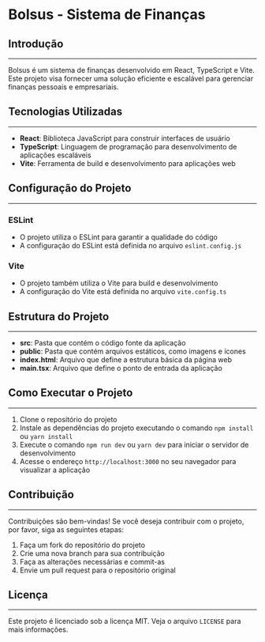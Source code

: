 # Bolsus - Sistema de Finanças

## Introdução
------------

Bolsus é um sistema de finanças desenvolvido em React, TypeScript e Vite. Este projeto visa fornecer uma solução eficiente e escalável para gerenciar finanças pessoais e empresariais.

## Tecnologias Utilizadas
-------------------------

* **React**: Biblioteca JavaScript para construir interfaces de usuário
* **TypeScript**: Linguagem de programação para desenvolvimento de aplicações escaláveis
* **Vite**: Ferramenta de build e desenvolvimento para aplicações web

## Configuração do Projeto
-------------------------

### ESLint

* O projeto utiliza o ESLint para garantir a qualidade do código
* A configuração do ESLint está definida no arquivo `eslint.config.js`

### Vite

* O projeto também utiliza o Vite para build e desenvolvimento
* A configuração do Vite está definida no arquivo `vite.config.ts`

## Estrutura do Projeto
-------------------------

* **src**: Pasta que contém o código fonte da aplicação
* **public**: Pasta que contém arquivos estáticos, como imagens e ícones
* **index.html**: Arquivo que define a estrutura básica da página web
* **main.tsx**: Arquivo que define o ponto de entrada da aplicação

## Como Executar o Projeto
-------------------------

1. Clone o repositório do projeto
2. Instale as dependências do projeto executando o comando `npm install` ou `yarn install`
3. Execute o comando `npm run dev` ou `yarn dev` para iniciar o servidor de desenvolvimento
4. Acesse o endereço `http://localhost:3000` no seu navegador para visualizar a aplicação

## Contribuição
--------------

Contribuições são bem-vindas! Se você deseja contribuir com o projeto, por favor, siga as seguintes etapas:

1. Faça um fork do repositório do projeto
2. Crie uma nova branch para sua contribuição
3. Faça as alterações necessárias e commit-as
4. Envie um pull request para o repositório original

## Licença
---------

Este projeto é licenciado sob a licença MIT. Veja o arquivo `LICENSE` para mais informações.
